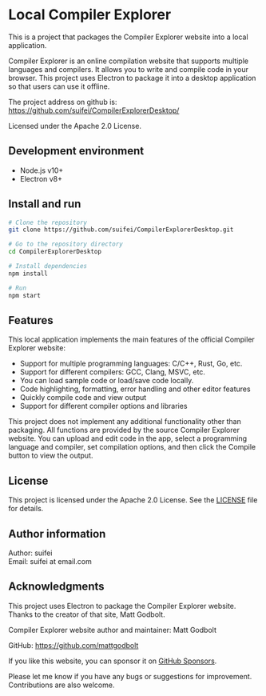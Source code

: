 # Local Compiler Explorer

This is a project that packages the Compiler Explorer website into a local application.

Compiler Explorer is an online compilation website that supports multiple languages and compilers. It allows you to write and compile code in your browser. This project uses Electron to package it into a desktop application so that users can use it offline.

The project address on github is: https://github.com/suifei/CompilerExplorerDesktop/ 

Licensed under the Apache 2.0 License.

## Development environment

- Node.js v10+
- Electron v8+  

## Install and run 

```bash
# Clone the repository  
git clone https://github.com/suifei/CompilerExplorerDesktop.git    

# Go to the repository directory
cd CompilerExplorerDesktop   

# Install dependencies 
npm install

# Run
npm start 
```

## Features

This local application implements the main features of the official Compiler Explorer website:

- Support for multiple programming languages: C/C++, Rust, Go, etc. 
- Support for different compilers: GCC, Clang, MSVC, etc.  
- You can load sample code or load/save code locally. 
- Code highlighting, formatting, error handling and other editor features
- Quickly compile code and view output 
- Support for different compiler options and libraries  

This project does not implement any additional functionality other than packaging. All functions are provided by the source Compiler Explorer website. 
You can upload and edit code in the app, select a programming language and compiler, set compilation options, and then click the Compile button to view the output.

## License

This project is licensed under the Apache 2.0 License. See the [LICENSE](LICENSE) file for details.

## Author information 

Author: suifei   
Email: suifei at email.com 

## Acknowledgments 

This project uses Electron to package the Compiler Explorer website. Thanks to the creator of that site, Matt Godbolt. 

Compiler Explorer website author and maintainer: Matt Godbolt

GitHub: https://github.com/mattgodbolt

If you like this website, you can sponsor it on [GitHub Sponsors](https://github.com/sponsors/mattgodbolt).

Please let me know if you have any bugs or suggestions for improvement. Contributions are also welcome. 
